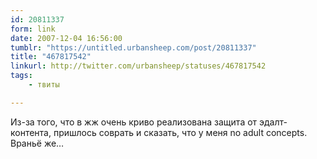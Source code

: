 ```yaml
---
id: 20811337
form: link
date: 2007-12-04 16:56:00
tumblr: "https://untitled.urbansheep.com/post/20811337"
title: "467817542"
linkurl: http://twitter.com/urbansheep/statuses/467817542
tags:
    - твиты

---
```

<p>Из-за того, что в жж очень криво реализована защита от эдалт-контента, пришлось соврать и сказать, что у меня no adult concepts. Враньё же&hellip;</p>
